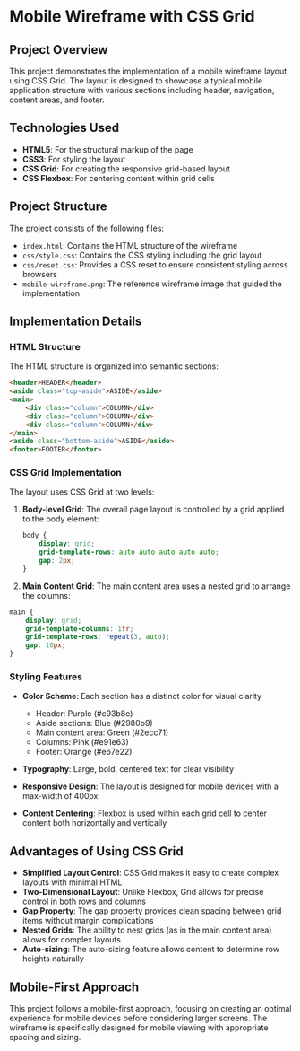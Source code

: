 # Mobile Wireframe with CSS Grid

## Project Overview

This project demonstrates the implementation of a mobile wireframe layout using CSS Grid. The layout is designed to showcase a typical mobile application structure with various sections including header, navigation, content areas, and footer.

## Technologies Used

- **HTML5**: For the structural markup of the page
- **CSS3**: For styling the layout
- **CSS Grid**: For creating the responsive grid-based layout
- **CSS Flexbox**: For centering content within grid cells

## Project Structure

The project consists of the following files:

- `index.html`: Contains the HTML structure of the wireframe
- `css/style.css`: Contains the CSS styling including the grid layout
- `css/reset.css`: Provides a CSS reset to ensure consistent styling across browsers
- `mobile-wireframe.png`: The reference wireframe image that guided the implementation

## Implementation Details

### HTML Structure

The HTML structure is organized into semantic sections:

```html
<header>HEADER</header>
<aside class="top-aside">ASIDE</aside>
<main>
    <div class="column">COLUMN</div>
    <div class="column">COLUMN</div>
    <div class="column">COLUMN</div>
</main>
<aside class="bottom-aside">ASIDE</aside>
<footer>FOOTER</footer>
```

### CSS Grid Implementation

The layout uses CSS Grid at two levels:

1. **Body-level Grid**: The overall page layout is controlled by a grid applied to the body element:

    ```css
    body {
        display: grid;
        grid-template-rows: auto auto auto auto auto;
        gap: 2px;
    }

    ```

2. **Main Content Grid**: The main content area uses a nested grid to arrange the columns:

```css
main {
    display: grid;
    grid-template-columns: 1fr;
    grid-template-rows: repeat(3, auto);
    gap: 10px;
}
```

### Styling Features

- **Color Scheme**: Each section has a distinct color for visual clarity
  - Header: Purple (#c93b8e)
  - Aside sections: Blue (#2980b9)
  - Main content area: Green (#2ecc71)
  - Columns: Pink (#e91e63)
  - Footer: Orange (#e67e22)

- **Typography**: Large, bold, centered text for clear visibility
- **Responsive Design**: The layout is designed for mobile devices with a max-width of 400px
- **Content Centering**: Flexbox is used within each grid cell to center content both horizontally and vertically

## Advantages of Using CSS Grid

- **Simplified Layout Control**: CSS Grid makes it easy to create complex layouts with minimal HTML
- **Two-Dimensional Layout**: Unlike Flexbox, Grid allows for precise control in both rows and columns
- **Gap Property**: The gap property provides clean spacing between grid items without margin complications
- **Nested Grids**: The ability to nest grids (as in the main content area) allows for complex layouts
- **Auto-sizing**: The auto-sizing feature allows content to determine row heights naturally

## Mobile-First Approach

This project follows a mobile-first approach, focusing on creating an optimal experience for mobile devices before considering larger screens. The wireframe is specifically designed for mobile viewing with appropriate spacing and sizing.

